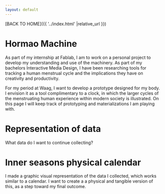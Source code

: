 ```yaml
---
layout: default
---
```


[BACK TO HOME]({{ '../index.html' |relative_url }})


# Hormao Machine

As part of my internship at Fablab, I am to work on a personal project to develop my understanding and use of the machinery. As part of my bachelors Interactive Media Design, I have been researching tools for tracking a human menstrual cycle and the implications they have on creativity and productivity. 

For my period at Waag, I want to develop a prototype designed for my body. I envision it as a tool complimentary to a clock, in which the larger cycles of the menstruating human experience within modern society is illustrated. On this page I will keep track of prototyping and materializations I am playing with.


# Representation of data 
What data do I want to continue collecting?


# Inner seasons physical calendar
I made a graphic visual representation of the data I collected, which works similar to a calendar. I want to create a a physical and tangible version of this, as a step toward my final outcome.


